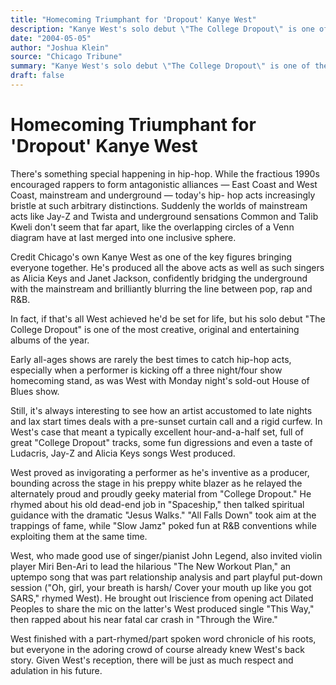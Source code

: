 ```yaml
---
title: "Homecoming Triumphant for 'Dropout' Kanye West"
description: "Kanye West's solo debut \"The College Dropout\" is one of the most creative, original and entertaining albums of the year. Early all-ages shows are rarely the best times to catch hip-hop acts, especiall..."
date: "2004-05-05"
author: "Joshua Klein"
source: "Chicago Tribune"
summary: "Kanye West's solo debut \"The College Dropout\" is one of the most creative, original and entertaining albums of the year. Early all-ages shows are rarely the best times to catch hip-hop acts, especially when a performer is kicking off a three night/four show homecoming stand. \"All Falls Down\" took aim at the trappings of fame."
draft: false
---
```


# Homecoming Triumphant for 'Dropout' Kanye West

There's something special happening in hip-hop. While the fractious 1990s encouraged rappers to form antagonistic alliances — East Coast and West Coast, mainstream and underground — today's hip- hop acts increasingly bristle at such arbitrary distinctions. Suddenly the worlds of mainstream acts like Jay-Z and Twista and underground sensations Common and Talib Kweli don't seem that far apart, like the overlapping circles of a Venn diagram have at last merged into one inclusive sphere.

Credit Chicago's own Kanye West as one of the key figures bringing everyone together. He's produced all the above acts as well as such singers as Alicia Keys and Janet Jackson, confidently bridging the underground with the mainstream and brilliantly blurring the line between pop, rap and R&B.

In fact, if that's all West achieved he'd be set for life, but his solo debut "The College Dropout" is one of the most creative, original and entertaining albums of the year.

Early all-ages shows are rarely the best times to catch hip-hop acts, especially when a performer is kicking off a three night/four show homecoming stand, as was West with Monday night's sold-out House of Blues show.

Still, it's always interesting to see how an artist accustomed to late nights and lax start times deals with a pre-sunset curtain call and a rigid curfew. In West's case that meant a typically excellent hour-and-a-half set, full of great "College Dropout" tracks, some fun digressions and even a taste of Ludacris, Jay-Z and Alicia Keys songs West produced.

West proved as invigorating a performer as he's inventive as a producer, bounding across the stage in his preppy white blazer as he relayed the alternately proud and proudly geeky material from "College Dropout." He rhymed about his old dead-end job in "Spaceship," then talked spiritual guidance with the dramatic "Jesus Walks." "All Falls Down" took aim at the trappings of fame, while "Slow Jamz" poked fun at R&B conventions while exploiting them at the same time.

West, who made good use of singer/pianist John Legend, also invited violin player Miri Ben-Ari to lead the hilarious "The New Workout Plan," an uptempo song that was part relationship analysis and part playful put-down session ("Oh, girl, your breath is harsh/ Cover your mouth up like you got SARS," rhymed West). He brought out Iriscience from opening act Dilated Peoples to share the mic on the latter's West produced single "This Way," then rapped about his near fatal car crash in "Through the Wire."

West finished with a part-rhymed/part spoken word chronicle of his roots, but everyone in the adoring crowd of course already knew West's back story. Given West's reception, there will be just as much respect and adulation in his future.

